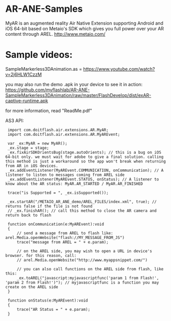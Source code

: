 # AR-ANE-Samples
MyAR is an augmented reality Air Native Extension supporting Android and iOS 64-bit based on Metaio's SDK which gives you full power over your AR content through AREL. http://www.metaio.com/

# Sample videos: 
SampleMarkerless3DAnimation.as = https://www.youtube.com/watch?v=2j6HLW1CzzM

you may also run the demo .apk in your device to see it in action: https://github.com/myflashlab/AR-ANE-SampleMarkerless3DAnimation/raw/master/FlashDevelop/dist/exAR-captive-runtime.apk

for more information, read "ReadMe.pdf" 

AS3 API:

     import com.doitflash.air.extensions.AR.MyAR;
     import com.doitflash.air.extensions.AR.MyAREvent;
     
     var _ex:MyAR = new MyAR();
     _ex.stage = stage;
     _ex.fixAirSDKOrientsBug(stage.autoOrients); // this is a bug on iOS 64-bit only. we must wait for adobe to give a final solution. calling this method is just a workaround so the app won't break when returning from AR in iOS devices.
     _ex.addEventListener(MyAREvent.COMMUNICATION, onCommunication); // A listener to listen to messages coming from AREL side
     _ex.addEventListener(MyAREvent.STATUS, onStatus); // A listener to know about the AR status: MyAR.AR_STARTED / MyAR.AR_FINISHED
     
     trace("is Supported = ", _ex.isSupported());
     
     _ex.startAR("/METAIO_AR_ANE_demo/AREL_FILES/index.xml", true); // returns false if the file is not found
     // _ex.finishAR(); // call this method to close the AR camera and return back to flash
     
     function onCommunication(e:MyAREvent):void
     {
         // send a message from AREL to flash like: arel.Media.openWebsite("flash://MY_MESSAGE_FROM_JS")
         trace("message from AREL = " + e.param);
         
         // on the AREL side, you may wish to open a URL in device's browser. for this reason, call:
         // arel.Media.openWebsite("http://www.myappsnippet.com/")
         
         // you can also call functions on the AREL side from flash, like this:
         _ex.toAREL("javascript:myjavascriptfunc('param 1 from Flash!', 'param 2 from Flash!')"); // myjavascriptfunc is a function you may create on the AREL side
     }
     
     function onStatus(e:MyAREvent):void
     {
         trace("AR Status = " + e.param);
     }
